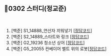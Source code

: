 
## 📘0302 스터디(정교준)
</br>

1. [백준] S1_14888_연산자 끼워넣기 [[정답코드](https://github.com/daejeon5-algostudy/AlgorithmStudy/blob/main/%EC%8A%A4%ED%84%B0%EB%94%94/0302/%EC%A0%95%EA%B5%90%EC%A4%80/S1_bj_14888_%EC%97%B0%EC%82%B0%EC%9E%90%EB%81%BC%EC%9B%8C%EB%84%A3%EA%B8%B0.md)]
2. [백준] S2_14889_스타트와 링크 [[정답코드](https://github.com/daejeon5-algostudy/AlgorithmStudy/blob/main/%EC%8A%A4%ED%84%B0%EB%94%94/0302/%EC%A0%95%EA%B5%90%EC%A4%80/S2_bj_14889_%EC%8A%A4%ED%83%80%ED%8A%B8%EC%99%80%EB%A7%81%ED%81%AC.md)]
3. [백준] G2_19236 청소년 상어 [[정답코드](https://github.com/daejeon5-algostudy/AlgorithmStudy/blob/main/%EC%8A%A4%ED%84%B0%EB%94%94/0302/%EC%A0%95%EA%B5%90%EC%A4%80/G2_19236_%EC%B2%AD%EC%86%8C%EB%85%84%EC%83%81%EC%96%B4.md)]
4. [백준] G5_20055 컨베이어 벨트 위의 로봇[[정답코드](https://github.com/daejeon5-algostudy/AlgorithmStudy/blob/main/%EC%8A%A4%ED%84%B0%EB%94%94/0302/%EC%A0%95%EA%B5%90%EC%A4%80/G5_20055_%EC%BB%A8%EB%B2%A0%EC%9D%B4%EC%96%B4%EB%B2%A8%ED%8A%B8%EC%9C%84%EC%9D%98%EB%A1%9C%EB%B4%87.md)]
